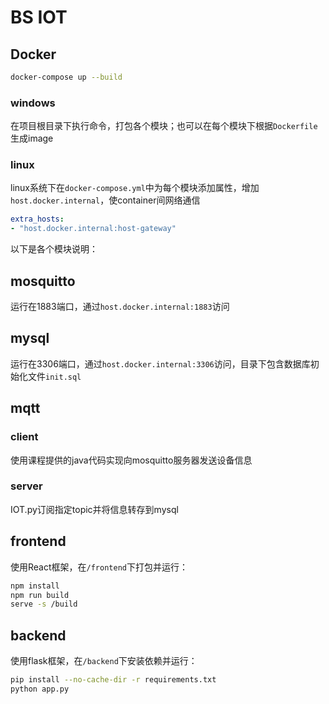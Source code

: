 # BS IOT

## Docker

```bash
docker-compose up --build
```

### windows

在项目根目录下执行命令，打包各个模块；也可以在每个模块下根据`Dockerfile`生成image

### linux

linux系统下在`docker-compose.yml`中为每个模块添加属性，增加`host.docker.internal`，使container间网络通信

```yaml
extra_hosts:
- "host.docker.internal:host-gateway"
```



以下是各个模块说明：

## mosquitto

运行在1883端口，通过`host.docker.internal:1883`访问



## mysql

运行在3306端口，通过`host.docker.internal:3306`访问，目录下包含数据库初始化文件`init.sql`



## mqtt

### client

使用课程提供的java代码实现向mosquitto服务器发送设备信息

### server

IOT.py订阅指定topic并将信息转存到mysql



## frontend

使用React框架，在`/frontend`下打包并运行：

```bash
npm install
npm run build
serve -s /build
```



## backend

使用flask框架，在`/backend`下安装依赖并运行：

```bash
pip install --no-cache-dir -r requirements.txt
python app.py
```

